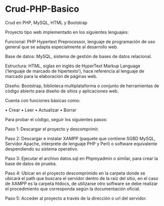 # Crud-PHP-Basico
Crud en PHP, MySQL, HTML y Bootstrap

Proyecto tipo web implementado en los siguientes lenguajes:

Funcional: PHP Hypertext Preprocessor, lenguaje de programación de uso general que se adapta especialmente al desarrollo web.

Base de datos: MySQL, sistema de gestión de bases de datos relacional.

Estructura: HTML, siglas en inglés de HyperText Markup Language (‘lenguaje de marcado de hipertexto’), hace referencia al lenguaje de marcado para la elaboración de páginas web.

Diseño: Bootstrap, biblioteca multiplataforma o conjunto de herramientas de código abierto para diseño de sitios y aplicaciones web.

Cuenta con funciones básicas como:

•	Crear
•	Leer
•	Actualizar
•	Borrar

Para probar el código, seguir los siguientes pasos:

Paso 1: Descargar el proyecto y descomprimir.

Paso 2: Descargar e instalar XAMPP (paquete que contiene SGBD MySQL, Servidor Apache, interprete de lenguaje PHP y Perl) o software equivalente despendiendo su sistema operativo.

Paso 3: Ejecutar el archivo datos.sql en Phpmyadmin o similar, para crear la base de datos de prueba.

Paso 4: Ubicar en el proyecto descomprimido en la carpeta donde se ubicará el path que buscara el servidor dentro de la raíz del sitio, en el caso de XAMPP es la carpeta htdocs, de utilizarse otro software se debe realizar el procedimiento que corresponda según la documentación oficial.

Paso 5: Acceder al proyecto a través de la dirección o url del servidor.

